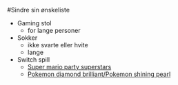 #Sindre sin ønskeliste

* Gaming stol
	- for lange personer
* Sokker
	- ikke svarte eller hvite
	- lange
* Switch spill
	- [Super mario party superstars](https://www.nintendo.com/games/detail/mario-party-superstars-switch/)
	- [Pokemon diamond brilliant/Pokemon shining pearl](https://diamondpearl.pokemon.com/en-us/)


